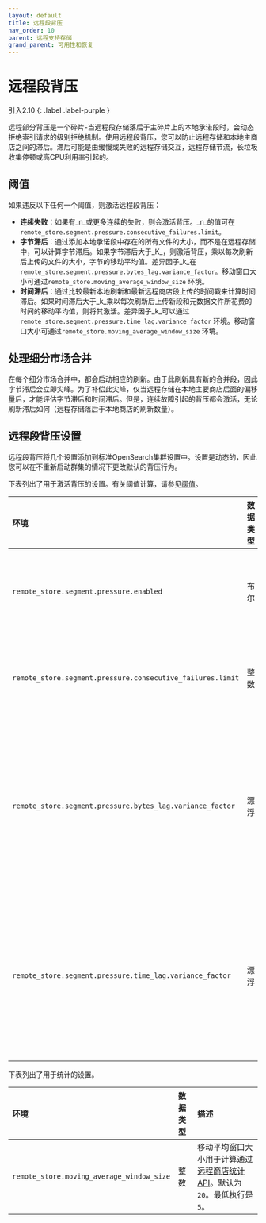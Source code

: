 ```yaml
---
layout: default
title: 远程段背压
nav_order: 10
parent: 远程支持存储
grand_parent: 可用性和恢复
---
```


# 远程段背压

引入2.10
{: .label .label-purple }

远程部分背压是一个碎片-当远程段存储落后于主碎片上的本地承诺段时，会动态拒绝索引请求的级别拒绝机制。使用远程段背压，您可以防止远程存储和本地主商店之间的滞后。滞后可能是由缓慢或失败的远程存储交互，远程存储节流，长垃圾收集停顿或高CPU利用率引起的。

## 阈值

如果违反以下任何一个阈值，则激活远程段背压：

- **连续失败**：如果有_n_或更多连续的失败，则会激活背压。_n_的值可在`remote_store.segment.pressure.consecutive_failures.limit`。
- **字节滞后**：通过添加本地承诺段中存在的所有文件的大小，而不是在远程存储中，可以计算字节滞后。如果字节滞后大于_K_，则激活背压，乘以每次刷新后上传的文件的大小，字节的移动平均值。差异因子_k_在`remote_store.segment.pressure.bytes_lag.variance_factor`。移动窗口大小可通过`remote_store.moving_average_window_size` 环境。
- **时间滞后**：通过比较最新本地刷新和最新远程商店段上传的时间戳来计算时间滞后。如果时间滞后大于_k_乘以每次刷新后上传新段和元数据文件所花费的时间的移动平均值，则将其激活。差异因子_k_可以通过`remote_store.segment.pressure.time_lag.variance_factor` 环境。移动窗口大小可通过`remote_store.moving_average_window_size` 环境。

## 处理细分市场合并

在每个细分市场合并中，都会启动相应的刷新。由于此刷新具有新的合并段，因此字节滞后会立即尖峰。为了补偿此尖峰，仅当远程存储在本地主要商店后面的偏移量后，才能评估字节滞后和时间滞后。但是，连续故障引起的背压都会激活，无论刷新滞后如何（远程存储落后于本地商店的刷新数量）。

## 远程段背压设置

远程段背压将几个设置添加到标准OpenSearch集群设置中。设置是动态的，因此您可以在不重新启动群集的情况下更改默认的背压行为。

下表列出了用于激活背压的设置。有关阈值计算，请参见[阈值](#thresholds)。

|环境|数据类型|描述|
|:---	|:---	|:---	|
|`remote_store.segment.pressure.enabled`|布尔| 如果`true`，启用远程段背压。默认为`false`。|
|`remote_store.segment.pressure.consecutive_failures.limit`|整数|激活远程段背压的最小连续故障计数。默认为`5`。|
|`remote_store.segment.pressure.bytes_lag.variance_factor`|漂浮| 与移动平均线一起使用的方差因子来计算激活远程段背压的动态字节滞后阈值。默认为`10`。|
|`remote_store.segment.pressure.time_lag.variance_factor`|漂浮|与移动平均线一起使用的方差因子来计算激活远程段背压的动态时间滞后阈值。默认为`10`。|

下表列出了用于统计的设置。

|环境|数据类型|描述|
|:---	|:---	|:---	|
| `remote_store.moving_average_window_size` | 整数| 移动平均窗口大小用于计算通过[远程商店统计API]({{site.url}}{{site.baseurl}}/tuning-your-cluster/availability-and-recovery/remote-store/remote-store-stats-api/)。默认为`20`。最低执行是`5`。|


